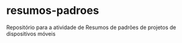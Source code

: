 # resumos-padroes
Repositório para a atividade de Resumos de padrões de projetos de dispositivos móveis
